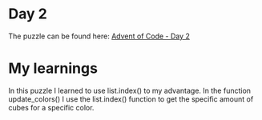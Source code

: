 # Day 2
The puzzle can be found here: [Advent of Code - Day 2](https://adventofcode.com/2023/day/2)

# My learnings
In this puzzle I learned to use list.index() to my advantage. In the function update_colors() I use the list.index() function to get the specific amount of cubes for a specific color.
